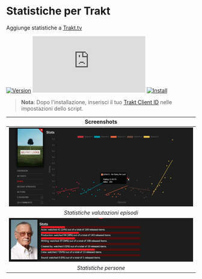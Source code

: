 # Statistiche per Trakt

Aggiunge statistiche a [Trakt.tv][trakt-link]

[![Version][version-badge]][link]
[![Size][size-badge]][link]
[![Install][install-badge]][download-link]

>**Nota**: Dopo l'installazione, inserisci il tuo [Trakt Client ID][trakt-client-id] nelle impostazioni dello script.

|                   Screenshots                   |
| :---------------------------------------------: |
| [![Episodes Ratings Stats][screenshot-1]][link] |
|        _Statistiche valutazioni episodi_        |
|      [![People Stats][screenshot-2]][link]      |
|              _Statistiche persone_              |

[trakt-link]: https://trakt.tv/
[link]: #statistiche-per-trakt
[trakt-client-id]: https://trakt.tv/oauth/applications/new

[version-badge]: https://flat.badgen.net/runkit/iFelix18/version/Trakt-Userscripts/stats-for-trakt
[size-badge]: https://flat.badgen.net/badgesize/normal/iFelix18/Trakt-Userscripts/master/userscripts/stats-for-trakt.user.js
[install-badge]: https://flat.badgen.net/badge/install%20directly%20from/GitHub/blue "Clicca qui!"

[download-link]: https://cdn.jsdelivr.net/gh/iFelix18/Trakt-Userscripts@master/userscripts/stats-for-trakt.user.js "Clicca qui!"

[screenshot-1]: https://github.com/iFelix18/Trakt-Userscripts/blob/master/userscripts/docs/screenshots/stats-for-trakt_episodes.png?raw=true "Statistiche valutazioni episodi"
[screenshot-2]: https://github.com/iFelix18/Trakt-Userscripts/blob/master/userscripts/docs/screenshots/stats-for-trakt_people.png?raw=true "Statistiche persone"
